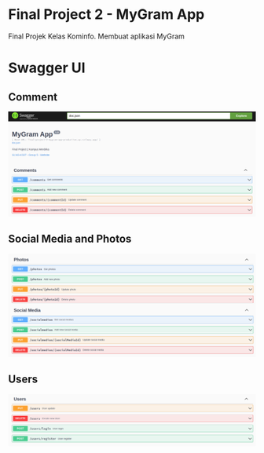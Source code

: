 # Final Project 2 - MyGram App

Final Projek Kelas Kominfo. Membuat aplikasi MyGram

# Swagger UI

## Comment

![](assets/comments.png)

## Social Media and Photos

![](assets/photos_and_social_media.png)

## Users

![](assets/users.png)
